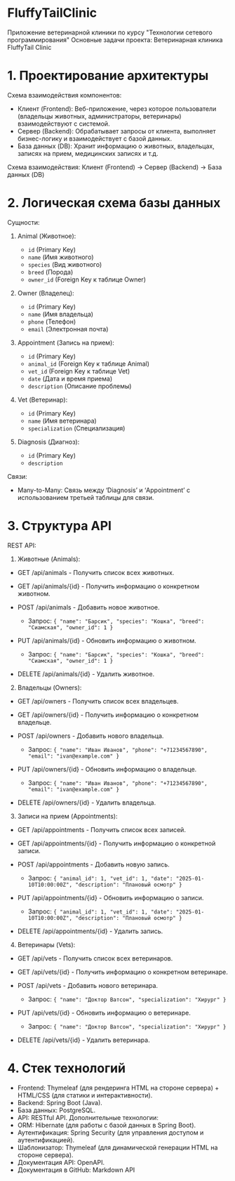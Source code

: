 # FluffyTailClinic
Приложение ветеринарной клиники по курсу "Технологии сетевого программирования" 
Основные задачи проекта: Ветеринарная клиника FluffyTail Clinic

# 1. Проектирование архитектуры

Схема взаимодействия компонентов:
- Клиент (Frontend): Веб-приложение, через которое пользователи (владельцы животных, администраторы, ветеринары) взаимодействуют с системой.
- Сервер (Backend): Обрабатывает запросы от клиента, выполняет бизнес-логику и взаимодействует с базой данных.
- База данных (DB): Хранит информацию о животных, владельцах, записях на прием, медицинских записях и т.д.

Схема взаимодействия:
Клиент (Frontend) -> Сервер (Backend) -> База данных (DB)

# 2. Логическая схема базы данных

Сущности:
1. Animal (Животное):
   - `id` (Primary Key)
   - `name` (Имя животного)
   - `species` (Вид животного)
   - `breed` (Порода)
   - `owner_id` (Foreign Key к таблице Owner)

2. Owner (Владелец):
   - `id` (Primary Key)
   - `name` (Имя владельца)
   - `phone` (Телефон)
   - `email` (Электронная почта)

3. Appointment (Запись на прием):
   - `id` (Primary Key)
   - `animal_id` (Foreign Key к таблице Animal)
   - `vet_id` (Foreign Key к таблице Vet)
   - `date` (Дата и время приема)
   - `description` (Описание проблемы)

4. Vet (Ветеринар):
   - `id` (Primary Key)
   - `name` (Имя ветеринара)
   - `specialization` (Специализация)

5. Diagnosis (Диагноз):
   - `id` (Primary Key)
   - `description`

Связи:
- Many-to-Many: Связь между ‘Diagnosis’ и ‘Appointment’ с использованием третьей таблицы для связи.

# 3. Структура API

REST API:

1. Животные (Animals):
- GET /api/animals - Получить список всех животных.
  
- GET /api/animals/{id} - Получить информацию о конкретном животном.

- POST /api/animals - Добавить новое животное.
  - Запрос: `{ "name": "Барсик", "species": "Кошка", "breed": "Сиамская", "owner_id": 1 }`

- PUT /api/animals/{id} - Обновить информацию о животном.
  - Запрос: `{ "name": "Барсик", "species": "Кошка", "breed": "Сиамская", "owner_id": 1 }`

- DELETE /api/animals/{id} - Удалить животное.

2. Владельцы (Owners):
- GET /api/owners - Получить список всех владельцев.

- GET /api/owners/{id} - Получить информацию о конкретном владельце.

- POST /api/owners - Добавить нового владельца.
  - Запрос: `{ "name": "Иван Иванов", "phone": "+71234567890", "email": "ivan@example.com" }`

- PUT /api/owners/{id} - Обновить информацию о владельце.
  - Запрос: `{ "name": "Иван Иванов", "phone": "+71234567890", "email": "ivan@example.com" }`

- DELETE /api/owners/{id} - Удалить владельца.

3. Записи на прием (Appointments):
- GET /api/appointments - Получить список всех записей.

- GET /api/appointments/{id} - Получить информацию о конкретной записи.

- POST /api/appointments - Добавить новую запись.
  - Запрос: `{ "animal_id": 1, "vet_id": 1, "date": "2025-01-10T10:00:00Z", "description": "Плановый осмотр" }`

- PUT /api/appointments/{id} - Обновить информацию о записи.
  - Запрос: `{ "animal_id": 1, "vet_id": 1, "date": "2025-01-10T10:00:00Z", "description": "Плановый осмотр" }`

- DELETE /api/appointments/{id} - Удалить запись.

4. Ветеринары (Vets):
- GET /api/vets - Получить список всех ветеринаров.

- GET /api/vets/{id} - Получить информацию о конкретном ветеринаре.

- POST /api/vets - Добавить нового ветеринара.
  - Запрос: `{ "name": "Доктор Ватсон", "specialization": "Хирург" }`

- PUT /api/vets/{id} - Обновить информацию о ветеринаре.
  - Запрос: `{ "name": "Доктор Ватсон", "specialization": "Хирург" }`

- DELETE /api/vets/{id} - Удалить ветеринара.

# 4. Стек технологий

-	Frontend: Thymeleaf (для рендеринга HTML на стороне сервера) + HTML/CSS (для статики и интерактивности).
-	Backend: Spring Boot (Java).
-	База данных: PostgreSQL.
-	API: RESTful API.
Дополнительные технологии:
-	ORM: Hibernate (для работы с базой данных в Spring Boot).
-	Аутентификация: Spring Security (для управления доступом и аутентификацией).
-	Шаблонизатор: Thymeleaf (для динамической генерации HTML на стороне сервера).
-	Документация API: OpenAPI.
-	Документация в GitHub: Markdown API

